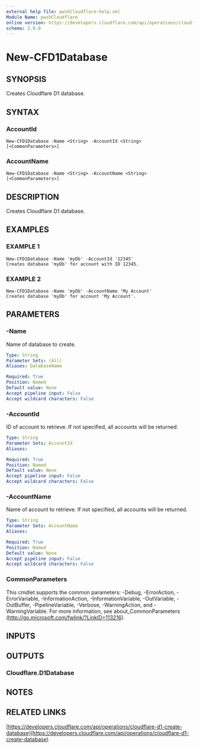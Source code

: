 ```yaml
---
external help file: pwshCloudflare-help.xml
Module Name: pwshCloudflare
online version: https://developers.cloudflare.com/api/operations/cloudflare-d1-create-database
schema: 2.0.0
---
```


# New-CFD1Database

## SYNOPSIS
Creates Cloudflare D1 database.

## SYNTAX

### AccountId
```
New-CFD1Database -Name <String> -AccountId <String> [<CommonParameters>]
```

### AccountName
```
New-CFD1Database -Name <String> -AccountName <String> [<CommonParameters>]
```

## DESCRIPTION
Creates Cloudflare D1 database.

## EXAMPLES

### EXAMPLE 1
```
New-CFD1Database -Name 'myDb' -AccountId '12345'
Creates database 'myDb' for account with ID 12345.
```

### EXAMPLE 2
```
New-CFD1Database -Name 'myDb' -AccountName 'My Account'
Creates database 'myDb' for account 'My Account'.
```

## PARAMETERS

### -Name
Name of database to create.

```yaml
Type: String
Parameter Sets: (All)
Aliases: DatabaseName

Required: True
Position: Named
Default value: None
Accept pipeline input: False
Accept wildcard characters: False
```

### -AccountId
ID of account to retrieve.
If not specified, all accounts will be returned.

```yaml
Type: String
Parameter Sets: AccountId
Aliases:

Required: True
Position: Named
Default value: None
Accept pipeline input: False
Accept wildcard characters: False
```

### -AccountName
Name of account to retrieve.
If not specified, all accounts will be returned.

```yaml
Type: String
Parameter Sets: AccountName
Aliases:

Required: True
Position: Named
Default value: None
Accept pipeline input: False
Accept wildcard characters: False
```

### CommonParameters
This cmdlet supports the common parameters: -Debug, -ErrorAction, -ErrorVariable, -InformationAction, -InformationVariable, -OutVariable, -OutBuffer, -PipelineVariable, -Verbose, -WarningAction, and -WarningVariable.
For more information, see about_CommonParameters (http://go.microsoft.com/fwlink/?LinkID=113216).

## INPUTS

## OUTPUTS

### Cloudflare.D1Database
## NOTES

## RELATED LINKS

[https://developers.cloudflare.com/api/operations/cloudflare-d1-create-database](https://developers.cloudflare.com/api/operations/cloudflare-d1-create-database)


